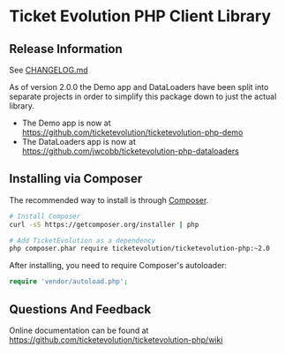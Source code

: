 # Ticket Evolution PHP Client Library


## Release Information
See [CHANGELOG.md](https://github.com/ticketevolution/ticketevolution-php/blob/master/CHANGELOG.md)

As of version 2.0.0 the Demo app and DataLoaders have been split into separate projects in order to simplify this package down to just the actual library.
- The Demo app is now at https://github.com/ticketevolution/ticketevolution-php-demo
- The DataLoaders app is now at https://github.com/jwcobb/ticketevolution-php-dataloaders


## Installing via Composer

The recommended way to install is through [Composer](http://getcomposer.org).

```bash
# Install Composer
curl -sS https://getcomposer.org/installer | php

# Add TicketEvolution as a dependency
php composer.phar require ticketevolution/ticketevolution-php:~2.0
```

After installing, you need to require Composer's autoloader:

```php
require 'vendor/autoload.php';
```


## Questions And Feedback
Online documentation can be found at
https://github.com/ticketevolution/ticketevolution-php/wiki
